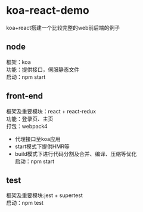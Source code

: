 # koa-react-demo
koa+react搭建一个比较完整的web前后端的例子  
## node
框架：koa  
功能：提供接口，伺服静态文件  
启动：npm start      

## front-end
框架及重要模块：react + react-redux  
功能：登录页、主页  
打包：webpack4    
- 代理接口至koa应用  
- start模式下提供HMR等  
- build模式下进行代码分割及合并、编译、压缩等优化       
启动：npm start

## test
框架及重要模块:jest + supertest  
启动：npm test  
